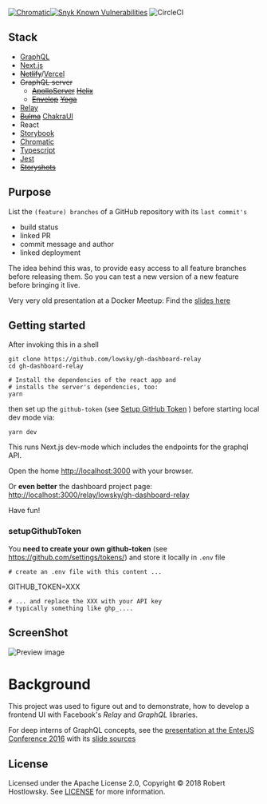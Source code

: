 [![Chromatic](https://github.com/lowsky/gh-dashboard-relay/actions/workflows/chromatic.yml/badge.svg)](https://github.com/lowsky/gh-dashboard-relay/actions/workflows/chromatic.yml)[![Snyk Known Vulnerabilities](https://snyk.io/test/github/lowsky/gh-dashboard-relay/badge.svg)](https://snyk.io/test/github/lowsky/gh-dashboard-relay)
![CircleCI](https://circleci.com/gh/lowsky/dashboard.svg?style=svg)

## Stack

- [GraphQL](https://graphql.org/)
- [Next.js](https://nextjs.org/)
- ~~[Netlify](https://www.netlify.com/)~~/[Vercel](https://vercel.com/)
- ~~GraphQL server~~
    - ~~[ApolloServer](https://www.apollographql.com/docs/apollo-server/)~~ ~~[Helix](https://www.graphql-helix.com/)~~
    - ~~[Envelop](https://the-guild.dev/graphql/yoga-server)~~ ~~[Yoga](https://the-guild.dev/graphql/yoga-server)~~
- [Relay](https://relay.dev/)
- ~~[Bulma](https://bulma.io/)~~ [ChakraUI](https://chakra-ui.com/)
- React
- [Storybook](https://storybook.js.org/)
- [Chromatic](https://storybook.js.org/)
- [Typescript](https://www.typescriptlang.org/)
- [Jest](https://jestjs.io/)
- ~~[Storyshots](https://storybook.js.org/addons/@storybook/addon-storyshots)~~

## Purpose

List the `(feature) branches` of a GitHub repository with its `last commit's`

- build status
- linked PR
- commit message and author
- linked deployment

The idea behind this was, to provide easy access to all feature branches before releasing them.
So you can test a new version of a new feature before bringing it live.

Very very old presentation at a Docker Meetup: Find the [slides here](https://github.com/lowsky/dockerMeetupSlides)

## Getting started

After invoking this in a shell

    git clone https://github.com/lowsky/gh-dashboard-relay
    cd gh-dashboard-relay

    # Install the dependencies of the react app and
    # installs the server's dependencies, too:
    yarn

then set up the `github-token` (see [Setup GitHub Token](#setupgithubtoken) ) before starting local dev mode via:

    yarn dev

This runs Next.js dev-mode which includes the endpoints for the graphql API.

Open the home [http://localhost:3000](http://localhost:3000) with your browser.

Or **even better** the dashboard project page: [http://localhost:3000/relay/lowsky/gh-dashboard-relay](http://localhost:3000/relay/lowsky/gh-dashboard-relay)

Have fun!

### setupGithubToken

You **need to create your own github-token** (see https://github.com/settings/tokens/) and
store it locally in `.env` file

    # create an .env file with this content ...

GITHUB_TOKEN=XXX

    # ... and replace the XXX with your API key
    # typically something like ghp_....

## ScreenShot

![Preview image](./assets/images/DashboardDemo.png)

# Background

This project was used to figure out and to demonstrate, how to develop a frontend UI with Facebook's _Relay_ and _GraphQL_ libraries.

For deep interns of GraphQL concepts, see the [presentation at the EnterJS Conference 2016](https://lowsky.github.io/deck-graphql-relay-talk) with its [slide sources](https://www.github.com/lowsky/deck-graphql-relay-talk)

## License

Licensed under the Apache License 2.0, Copyright ©️ 2018 Robert Hostlowsky. See [LICENSE](LICENSE) for more information.
